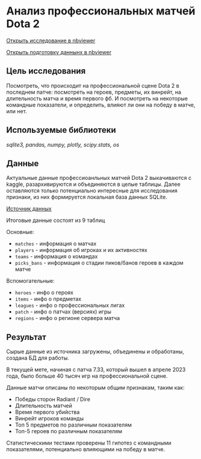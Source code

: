 # Анализ профессиональных матчей Dota 2

[Открыть исследование в nbviewer](https://nbviewer.org/github/barudenko/projects/blob/main/dota_2_pro_matches_research/dota_2_research.ipynb)

[Открыть подготовку даннынх в nbviewer](https://nbviewer.org/github/barudenko/projects/blob/main/dota_2_pro_matches_research/dota_2_data_preparation.ipynb)
## Цель исследования

Посмотреть, что происходит на профессиональной сцене Dota 2 в последнем патче: посмотреть на героев, предметы, их винрейт, на длительность матча и время первого фб. И посмотреть на некоторые командные показатели, и определить, влияют ли они на победу в матче, или нет.

## Используемые библиотеки
*sqlite3, pandas, numpy, plotly, scipy.stats, os*

## Данные

Актуальные данные профессиоанльных матчей Dota 2 выкачиваются с kaggle, разархивируются и объединяются в целые таблицы. Далее оставляются только потенциально интересные для исследования признаки, из них формируется локальная база данных SQLite. 

[Источник данных](https://www.kaggle.com/datasets/bwandowando/dota-2-pro-league-matches-2023/data)

Итоговые данные состоят из 9 таблиц  

Основные:
- `matches` - информация о матчах
- `players` - информация об игроках и их активностях
- `teams` - информация о командах
- `picks_bans` - информация о стадии пиков/банов героев в каждом матче

Вспомогательные:
- `heroes` - инфо о героях
- `items` - инфо о предметах
- `leagues` - инфо о профессиональных лигах
- `patch` - инфо о патчах (версиях) игры
- `regions` - инфо о регионе сервера матча

## Результат

Сырые данные из источника загружены, объединены и обработаны, создана БД для работы.

В текущей мете, начиная с патча 7.33, который вышел в апреле 2023 года, было больше 40 тысяч игр на профессиональной сцене.

Данные матчи описаны по некоторым общим признакам, таким как:
- Победы сторон Radiant / Dire
- Длительность матчей
- Время первого убийства
- Винрейт игроков команды
- Топ 5 предметов по различным показателям
- Топ-5 героев по различным показателям

Статистическими тестами проверены 11 гипотез с командными показателями, потенциально влияющими на победу в матче.
